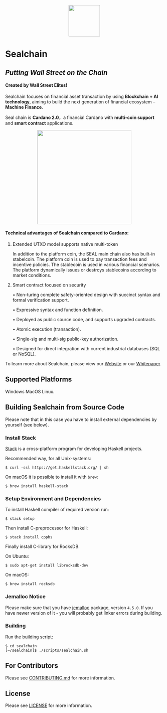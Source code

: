<p align="center">
  <img height="100" src="https://github.com/sealchain-project/sealchain/blob/develop/images/SEAL.png">
</p>

# Sealchain

## *Putting Wall Street on the Chain*

#### Created by Wall Street Elites! 

Sealchain focuses on financial asset transaction by using **Blockchain + AI technology**, aiming to build the next generation of financial ecosystem – **Machine Finance**. 

Seal chain is **Cardano 2.0**，a financial Cardano with **multi-coin support** and **smart contract** applications.

<p align="center">
  <img height="300" src="https://github.com/sealchain-project/sealchain/blob/develop/images/Github readme1.jpg">
</p>

#### Technical advantages of Sealchain compared to Cardano:

1.	Extended UTXO model supports native multi-token

     In addition to the platform coin, the SEAL main chain also has built-in stabelcoin. The platform coin is used to pay transaction fees and incentive policies. The stablecoin is used in various financial scenarios. The platform dynamically issues or destroys stablecoins according to market conditions.

2.	Smart contract focused on security

     •	Non-turing complete safety-oriented design with succinct syntax and formal verification support.

     •	Expressive syntax and function definition.

     •	Deployed as public source code, and supports upgraded contracts.

     •	Atomic execution (transaction).

     •	Single-sig and multi-sig public-key authorization.

     •	Designed for direct integration with current industrial databases (SQL or NoSQL).





To learn more about Sealchain, please view our [Website](https://sealchain.io) or our [Whitepaper](https://sealchain.io/whitepaper.html)

## Supported Platforms
Windows 
MacOS
Linux.

## Building Sealchain from Source Code

Please note that in this case you have to install external dependencies
by yourself (see below).

### Install Stack

[Stack](https://docs.haskellstack.org/en/stable/README/) is a cross-platform program
for developing Haskell projects.

Recommended way, for all Unix-systems:

    $ curl -ssl https://get.haskellstack.org/ | sh

On macOS it is possible to install it with `brew`:

    $ brew install haskell-stack

### Setup Environment and Dependencies

To install Haskell compiler of required version run:

    $ stack setup

Then install C-preprocessor for Haskell:

    $ stack install cpphs

Finally install C-library for RocksDB.

On Ubuntu:

    $ sudo apt-get install librocksdb-dev

On macOS:

    $ brew install rocksdb

### Jemalloc Notice

Please make sure that you have [jemalloc](http://jemalloc.net/) package, version `4.5.0`.
If you have newer version of it - you will probably get linker errors during building.

### Building

Run the building script:

    $ cd sealchain
    [~/sealchain]$ ./scripts/sealchain.sh

## For Contributors
Please see [CONTRIBUTING.md](https://github.com/sealchain-project/sealchain/blob/develop/CONTRIBUTING.md)
for more information.

## License

Please see [LICENSE](https://github.com/sealchain-project/sealchain/blob/master/LICENSE) for
more information.
